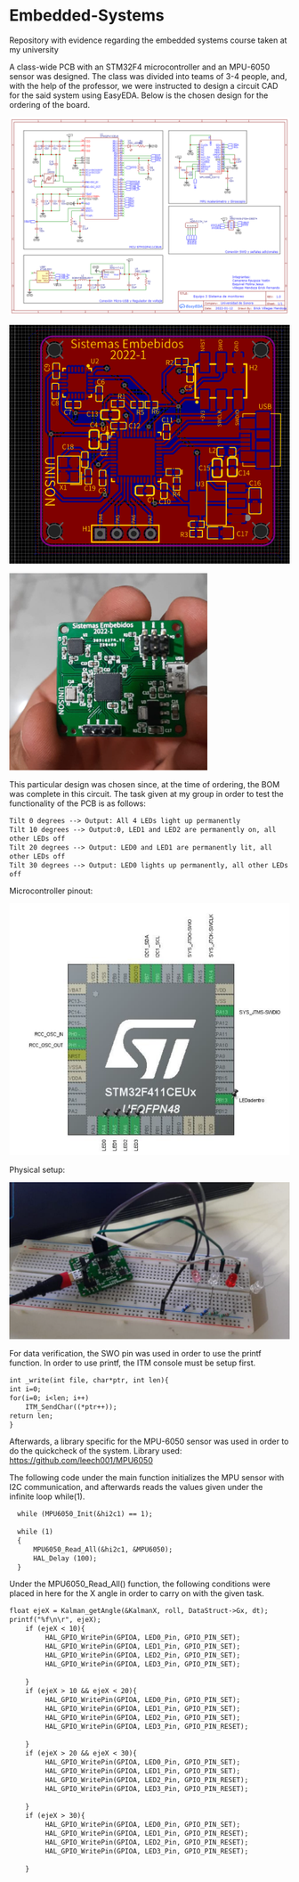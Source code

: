 # Embedded-Systems
Repository with evidence regarding the embedded systems course taken at my university


A class-wide PCB with an STM32F4 microcontroller and an MPU-6050 sensor was designed. The class was divided into teams of 3-4 people, and, with the help of the professor, we were instructed to design a circuit CAD for the said system using EasyEDA. Below is the chosen design for the ordering of the board.

![chosenCAD](https://github.com/CarlosKiamy/Embedded-Systems/blob/main/img/chosenCAD.png)

![pcb](https://github.com/CarlosKiamy/Embedded-Systems/blob/main/img/pcb.png)

![physical_PCB](https://github.com/CarlosKiamy/Embedded-Systems/blob/main/img/physical_PCB.png)

This particular design was chosen since, at the time of ordering, the BOM was complete in this circuit. The task given at my group in order to test the functionality of the PCB is as follows:

```
Tilt 0 degrees --> Output: All 4 LEDs light up permanently
Tilt 10 degrees --> Output:0, LED1 and LED2 are permanently on, all other LEDs off
Tilt 20 degrees --> Output: LED0 and LED1 are permanently lit, all other LEDs off
Tilt 30 degrees --> Output: LED0 lights up permanently, all other LEDs off
```

Microcontroller pinout:

![pinout](https://github.com/CarlosKiamy/Embedded-Systems/blob/main/img/pinout.png)

Physical setup:

![pinout](https://github.com/CarlosKiamy/Embedded-Systems/blob/main/img/proto.png)

For data verification, the SWO pin was used in order to use the printf function. In order to use printf, the ITM console must be setup first.
```
int _write(int file, char*ptr, int len){
int i=0;
for(i=0; i<len; i++)
	ITM_SendChar((*ptr++));
return len;
}
```

Afterwards, a library specific for the MPU-6050 sensor was used in order to do the quickcheck of the system.
Library used: https://github.com/leech001/MPU6050

The following code under the main function initializes the MPU sensor with I2C communication, and afterwards reads the values given under the infinite loop while(1).
```
  while (MPU6050_Init(&hi2c1) == 1);
 
  while (1)
  {
	  MPU6050_Read_All(&hi2c1, &MPU6050);
	  HAL_Delay (100);
  }
```

Under the MPU6050_Read_All() function, the following conditions were placed in here for the X angle in order to carry on with the given task.
``` 
float ejeX = Kalman_getAngle(&KalmanX, roll, DataStruct->Gx, dt);
printf("%f\n\r", ejeX);
    if (ejeX < 10){
    	 HAL_GPIO_WritePin(GPIOA, LED0_Pin, GPIO_PIN_SET);
    	 HAL_GPIO_WritePin(GPIOA, LED1_Pin, GPIO_PIN_SET);
    	 HAL_GPIO_WritePin(GPIOA, LED2_Pin, GPIO_PIN_SET);
    	 HAL_GPIO_WritePin(GPIOA, LED3_Pin, GPIO_PIN_SET);

    }
    if (ejeX > 10 && ejeX < 20){
    	 HAL_GPIO_WritePin(GPIOA, LED0_Pin, GPIO_PIN_SET);
    	 HAL_GPIO_WritePin(GPIOA, LED1_Pin, GPIO_PIN_SET);
    	 HAL_GPIO_WritePin(GPIOA, LED2_Pin, GPIO_PIN_SET);
    	 HAL_GPIO_WritePin(GPIOA, LED3_Pin, GPIO_PIN_RESET);

    }
    if (ejeX > 20 && ejeX < 30){
    	 HAL_GPIO_WritePin(GPIOA, LED0_Pin, GPIO_PIN_SET);
    	 HAL_GPIO_WritePin(GPIOA, LED1_Pin, GPIO_PIN_SET);
    	 HAL_GPIO_WritePin(GPIOA, LED2_Pin, GPIO_PIN_RESET);
    	 HAL_GPIO_WritePin(GPIOA, LED3_Pin, GPIO_PIN_RESET);

    }
    if (ejeX > 30){
    	 HAL_GPIO_WritePin(GPIOA, LED0_Pin, GPIO_PIN_SET);
    	 HAL_GPIO_WritePin(GPIOA, LED1_Pin, GPIO_PIN_RESET);
    	 HAL_GPIO_WritePin(GPIOA, LED2_Pin, GPIO_PIN_RESET);
    	 HAL_GPIO_WritePin(GPIOA, LED3_Pin, GPIO_PIN_RESET);

    }
 ```
